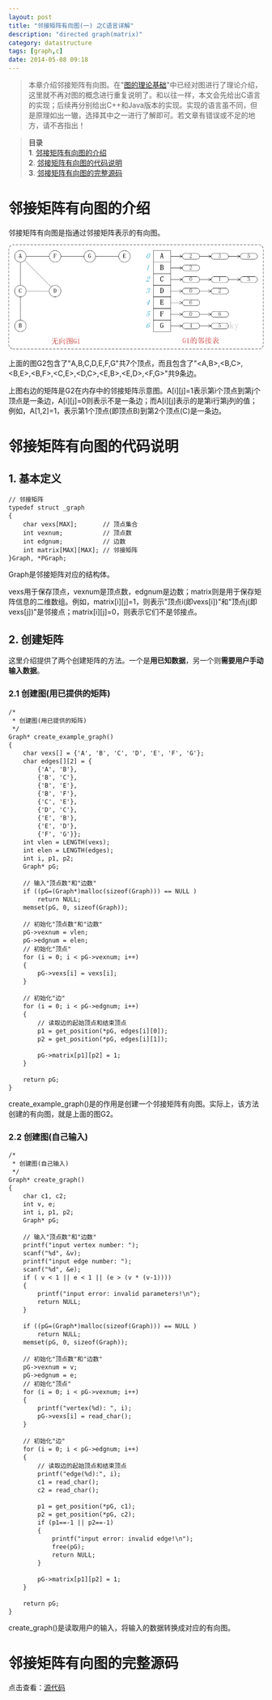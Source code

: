 ```yaml
---
layout: post
title: "邻接矩阵有向图(一) 之C语言详解"
description: "directed graph(matrix)"
category: datastructure
tags: [graph,c]
date: 2014-05-08 09:18
---
```


> 本章介绍邻接矩阵有向图。在"[图的理论基础][link_graph_thesis_todo]"中已经对图进行了理论介绍，这里就不再对图的概念进行重复说明了。和以往一样，本文会先给出C语言的实现；后续再分别给出C++和Java版本的实现。实现的语言虽不同，但是原理如出一辙，选择其中之一进行了解即可。若文章有错误或不足的地方，请不吝指出！ 

> **目录**  
> **1**. [邻接矩阵有向图的介绍](#anchor1)  
> **2**. [邻接矩阵有向图的代码说明](#anchor2)  
> **3**. [邻接矩阵有向图的完整源码](#anchor3)  



<a name="anchor1"></a>
# 邻接矩阵有向图的介绍

邻接矩阵有向图是指通过邻接矩阵表示的有向图。


![img](/media/pic/datastruct_algrithm/graph/basic/07.jpg)

上面的图G2包含了"A,B,C,D,E,F,G"共7个顶点，而且包含了"<A,B>,<B,C>,<B,E>,<B,F>,<C,E>,<D,C>,<E,B>,<E,D>,<F,G>"共9条边。  

上图右边的矩阵是G2在内存中的邻接矩阵示意图。A[i][j]=1表示第i个顶点到第j个顶点是一条边，A[i][j]=0则表示不是一条边；而A[i][j]表示的是第i行第j列的值；例如，A[1,2]=1，表示第1个顶点(即顶点B)到第2个顶点(C)是一条边。


<a name="anchor2"></a>
# 邻接矩阵有向图的代码说明

## 1. 基本定义

    // 邻接矩阵
    typedef struct _graph
    {
        char vexs[MAX];       // 顶点集合
        int vexnum;           // 顶点数
        int edgnum;           // 边数
        int matrix[MAX][MAX]; // 邻接矩阵
    }Graph, *PGraph;


Graph是邻接矩阵对应的结构体。  

vexs用于保存顶点，vexnum是顶点数，edgnum是边数；matrix则是用于保存矩阵信息的二维数组。例如，matrix[i][j]=1，则表示"顶点i(即vexs[i])"和"顶点j(即vexs[j])"是邻接点；matrix[i][j]=0，则表示它们不是邻接点。

## 2. 创建矩阵

这里介绍提供了两个创建矩阵的方法。一个是**用已知数据**，另一个则**需要用户手动输入数据**。

### 2.1 创建图(用已提供的矩阵)

    /*
     * 创建图(用已提供的矩阵)
     */
    Graph* create_example_graph()
    {
        char vexs[] = {'A', 'B', 'C', 'D', 'E', 'F', 'G'};
        char edges[][2] = {
            {'A', 'B'}, 
            {'B', 'C'}, 
            {'B', 'E'}, 
            {'B', 'F'}, 
            {'C', 'E'}, 
            {'D', 'C'}, 
            {'E', 'B'}, 
            {'E', 'D'}, 
            {'F', 'G'}}; 
        int vlen = LENGTH(vexs);
        int elen = LENGTH(edges);
        int i, p1, p2;
        Graph* pG;
        
        // 输入"顶点数"和"边数"
        if ((pG=(Graph*)malloc(sizeof(Graph))) == NULL )
            return NULL;
        memset(pG, 0, sizeof(Graph));

        // 初始化"顶点数"和"边数"
        pG->vexnum = vlen;
        pG->edgnum = elen;
        // 初始化"顶点"
        for (i = 0; i < pG->vexnum; i++)
        {
            pG->vexs[i] = vexs[i];
        }

        // 初始化"边"
        for (i = 0; i < pG->edgnum; i++)
        {
            // 读取边的起始顶点和结束顶点
            p1 = get_position(*pG, edges[i][0]);
            p2 = get_position(*pG, edges[i][1]);

            pG->matrix[p1][p2] = 1;
        }

        return pG;
    }

create_example_graph()是的作用是创建一个邻接矩阵有向图。实际上，该方法创建的有向图，就是上面的图G2。

### 2.2 创建图(自己输入)

    /*
     * 创建图(自己输入)
     */
    Graph* create_graph()
    {
        char c1, c2;
        int v, e;
        int i, p1, p2;
        Graph* pG;
        
        // 输入"顶点数"和"边数"
        printf("input vertex number: ");
        scanf("%d", &v);
        printf("input edge number: ");
        scanf("%d", &e);
        if ( v < 1 || e < 1 || (e > (v * (v-1))))
        {
            printf("input error: invalid parameters!\n");
            return NULL;
        }
        
        if ((pG=(Graph*)malloc(sizeof(Graph))) == NULL )
            return NULL;
        memset(pG, 0, sizeof(Graph));

        // 初始化"顶点数"和"边数"
        pG->vexnum = v;
        pG->edgnum = e;
        // 初始化"顶点"
        for (i = 0; i < pG->vexnum; i++)
        {
            printf("vertex(%d): ", i);
            pG->vexs[i] = read_char();
        }

        // 初始化"边"
        for (i = 0; i < pG->edgnum; i++)
        {
            // 读取边的起始顶点和结束顶点
            printf("edge(%d):", i);
            c1 = read_char();
            c2 = read_char();

            p1 = get_position(*pG, c1);
            p2 = get_position(*pG, c2);
            if (p1==-1 || p2==-1)
            {
                printf("input error: invalid edge!\n");
                free(pG);
                return NULL;
            }

            pG->matrix[p1][p2] = 1;
        }

        return pG;
    }

create_graph()是读取用户的输入，将输入的数据转换成对应的有向图。


<a name="anchor3"></a>
# 邻接矩阵有向图的完整源码

点击查看：[源代码][link_source_code]


[link_graph_thesis_todo]:  /2014/05/05/graph-thesis/
[link_source_code]: https://github.com/wangkuiwu/datastructs_and_algorithm/blob/master/source/graph/basic/dg/c/matrix_dg.c
